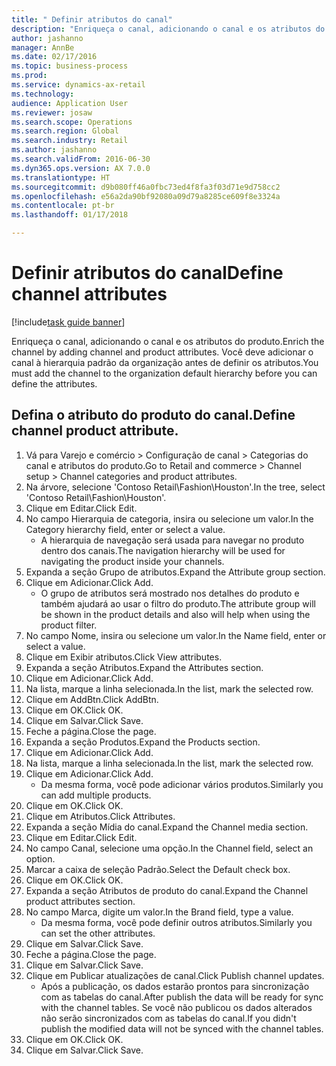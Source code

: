 ```yaml
--- 
title: " Definir atributos do canal"
description: "Enriqueça o canal, adicionando o canal e os atributos do produto."
author: jashanno
manager: AnnBe
ms.date: 02/17/2016
ms.topic: business-process
ms.prod: 
ms.service: dynamics-ax-retail
ms.technology: 
audience: Application User
ms.reviewer: josaw
ms.search.scope: Operations
ms.search.region: Global
ms.search.industry: Retail
ms.author: jashanno
ms.search.validFrom: 2016-06-30
ms.dyn365.ops.version: AX 7.0.0
ms.translationtype: HT
ms.sourcegitcommit: d9b080ff46a0fbc73ed4f8fa3f03d71e9d758cc2
ms.openlocfilehash: e56a2da90bf92080a09d79a8285ce609f8e3324a
ms.contentlocale: pt-br
ms.lasthandoff: 01/17/2018

---
```

# <a name="define-channel-attributes"></a><span data-ttu-id="f3be5-103"> Definir atributos do canal</span><span class="sxs-lookup"><span data-stu-id="f3be5-103">Define channel attributes</span></span>

[!include[task guide banner](../includes/task-guide-banner.md)]

<span data-ttu-id="f3be5-104">Enriqueça o canal, adicionando o canal e os atributos do produto.</span><span class="sxs-lookup"><span data-stu-id="f3be5-104">Enrich the channel by adding channel and product attributes.</span></span> <span data-ttu-id="f3be5-105">Você deve adicionar o canal à hierarquia padrão da organização antes de definir os atributos.</span><span class="sxs-lookup"><span data-stu-id="f3be5-105">You must add the channel to the organization default hierarchy before you can define the attributes.</span></span>


## <a name="define-channel-product-attribute"></a><span data-ttu-id="f3be5-106">Defina o atributo do produto do canal.</span><span class="sxs-lookup"><span data-stu-id="f3be5-106">Define channel product attribute.</span></span>
1. <span data-ttu-id="f3be5-107">Vá para Varejo e comércio > Configuração de canal > Categorias do canal e atributos do produto.</span><span class="sxs-lookup"><span data-stu-id="f3be5-107">Go to Retail and commerce > Channel setup > Channel categories and product attributes.</span></span>
2. <span data-ttu-id="f3be5-108">Na árvore, selecione 'Contoso Retail\Fashion\Houston'.</span><span class="sxs-lookup"><span data-stu-id="f3be5-108">In the tree, select 'Contoso Retail\Fashion\Houston'.</span></span>
3. <span data-ttu-id="f3be5-109">Clique em Editar.</span><span class="sxs-lookup"><span data-stu-id="f3be5-109">Click Edit.</span></span>
4. <span data-ttu-id="f3be5-110">No campo Hierarquia de categoria, insira ou selecione um valor.</span><span class="sxs-lookup"><span data-stu-id="f3be5-110">In the Category hierarchy field, enter or select a value.</span></span>
    * <span data-ttu-id="f3be5-111">A hierarquia de navegação será usada para navegar no produto dentro dos canais.</span><span class="sxs-lookup"><span data-stu-id="f3be5-111">The navigation hierarchy will be used for navigating the product inside your channels.</span></span>  
5. <span data-ttu-id="f3be5-112">Expanda a seção Grupo de atributos.</span><span class="sxs-lookup"><span data-stu-id="f3be5-112">Expand the Attribute group section.</span></span>
6. <span data-ttu-id="f3be5-113">Clique em Adicionar.</span><span class="sxs-lookup"><span data-stu-id="f3be5-113">Click Add.</span></span>
    * <span data-ttu-id="f3be5-114">O grupo de atributos será mostrado nos detalhes do produto e também ajudará ao usar o filtro do produto.</span><span class="sxs-lookup"><span data-stu-id="f3be5-114">The attribute group will be shown in the product details and also will help when using the product filter.</span></span>  
7. <span data-ttu-id="f3be5-115">No campo Nome, insira ou selecione um valor.</span><span class="sxs-lookup"><span data-stu-id="f3be5-115">In the Name field, enter or select a value.</span></span>
8. <span data-ttu-id="f3be5-116">Clique em Exibir atributos.</span><span class="sxs-lookup"><span data-stu-id="f3be5-116">Click View attributes.</span></span>
9. <span data-ttu-id="f3be5-117">Expanda a seção Atributos.</span><span class="sxs-lookup"><span data-stu-id="f3be5-117">Expand the Attributes section.</span></span>
10. <span data-ttu-id="f3be5-118">Clique em Adicionar.</span><span class="sxs-lookup"><span data-stu-id="f3be5-118">Click Add.</span></span>
11. <span data-ttu-id="f3be5-119">Na lista, marque a linha selecionada.</span><span class="sxs-lookup"><span data-stu-id="f3be5-119">In the list, mark the selected row.</span></span>
12. <span data-ttu-id="f3be5-120">Clique em AddBtn.</span><span class="sxs-lookup"><span data-stu-id="f3be5-120">Click AddBtn.</span></span>
13. <span data-ttu-id="f3be5-121">Clique em OK.</span><span class="sxs-lookup"><span data-stu-id="f3be5-121">Click OK.</span></span>
14. <span data-ttu-id="f3be5-122">Clique em Salvar.</span><span class="sxs-lookup"><span data-stu-id="f3be5-122">Click Save.</span></span>
15. <span data-ttu-id="f3be5-123">Feche a página.</span><span class="sxs-lookup"><span data-stu-id="f3be5-123">Close the page.</span></span>
16. <span data-ttu-id="f3be5-124">Expanda a seção Produtos.</span><span class="sxs-lookup"><span data-stu-id="f3be5-124">Expand the Products section.</span></span>
17. <span data-ttu-id="f3be5-125">Clique em Adicionar.</span><span class="sxs-lookup"><span data-stu-id="f3be5-125">Click Add.</span></span>
18. <span data-ttu-id="f3be5-126">Na lista, marque a linha selecionada.</span><span class="sxs-lookup"><span data-stu-id="f3be5-126">In the list, mark the selected row.</span></span>
19. <span data-ttu-id="f3be5-127">Clique em Adicionar.</span><span class="sxs-lookup"><span data-stu-id="f3be5-127">Click Add.</span></span>
    * <span data-ttu-id="f3be5-128">Da mesma forma, você pode adicionar vários produtos.</span><span class="sxs-lookup"><span data-stu-id="f3be5-128">Similarly you can add multiple products.</span></span>  
20. <span data-ttu-id="f3be5-129">Clique em OK.</span><span class="sxs-lookup"><span data-stu-id="f3be5-129">Click OK.</span></span>
21. <span data-ttu-id="f3be5-130">Clique em Atributos.</span><span class="sxs-lookup"><span data-stu-id="f3be5-130">Click Attributes.</span></span>
22. <span data-ttu-id="f3be5-131">Expanda a seção Mídia do canal.</span><span class="sxs-lookup"><span data-stu-id="f3be5-131">Expand the Channel media section.</span></span>
23. <span data-ttu-id="f3be5-132">Clique em Editar.</span><span class="sxs-lookup"><span data-stu-id="f3be5-132">Click Edit.</span></span>
24. <span data-ttu-id="f3be5-133">No campo Canal, selecione uma opção.</span><span class="sxs-lookup"><span data-stu-id="f3be5-133">In the Channel field, select an option.</span></span>
25. <span data-ttu-id="f3be5-134">Marcar a caixa de seleção Padrão.</span><span class="sxs-lookup"><span data-stu-id="f3be5-134">Select the Default check box.</span></span>
26. <span data-ttu-id="f3be5-135">Clique em OK.</span><span class="sxs-lookup"><span data-stu-id="f3be5-135">Click OK.</span></span>
27. <span data-ttu-id="f3be5-136">Expanda a seção Atributos de produto do canal.</span><span class="sxs-lookup"><span data-stu-id="f3be5-136">Expand the Channel product attributes section.</span></span>
28. <span data-ttu-id="f3be5-137">No campo Marca, digite um valor.</span><span class="sxs-lookup"><span data-stu-id="f3be5-137">In the Brand field, type a value.</span></span>
    * <span data-ttu-id="f3be5-138">Da mesma forma, você pode definir outros atributos.</span><span class="sxs-lookup"><span data-stu-id="f3be5-138">Similarly you can set the other attributes.</span></span>  
29. <span data-ttu-id="f3be5-139">Clique em Salvar.</span><span class="sxs-lookup"><span data-stu-id="f3be5-139">Click Save.</span></span>
30. <span data-ttu-id="f3be5-140">Feche a página.</span><span class="sxs-lookup"><span data-stu-id="f3be5-140">Close the page.</span></span>
31. <span data-ttu-id="f3be5-141">Clique em Salvar.</span><span class="sxs-lookup"><span data-stu-id="f3be5-141">Click Save.</span></span>
32. <span data-ttu-id="f3be5-142">Clique em Publicar atualizações de canal.</span><span class="sxs-lookup"><span data-stu-id="f3be5-142">Click Publish channel updates.</span></span>
    * <span data-ttu-id="f3be5-143">Após a publicação, os dados estarão prontos para sincronização com as tabelas do canal.</span><span class="sxs-lookup"><span data-stu-id="f3be5-143">After publish the data will be ready for sync with the channel tables.</span></span> <span data-ttu-id="f3be5-144">Se você não publicou os dados alterados não serão sincronizados com as tabelas do canal.</span><span class="sxs-lookup"><span data-stu-id="f3be5-144">If you didn't publish the modified data will not be synced with the channel tables.</span></span>  
33. <span data-ttu-id="f3be5-145">Clique em OK.</span><span class="sxs-lookup"><span data-stu-id="f3be5-145">Click OK.</span></span>
34. <span data-ttu-id="f3be5-146">Clique em Salvar.</span><span class="sxs-lookup"><span data-stu-id="f3be5-146">Click Save.</span></span>



